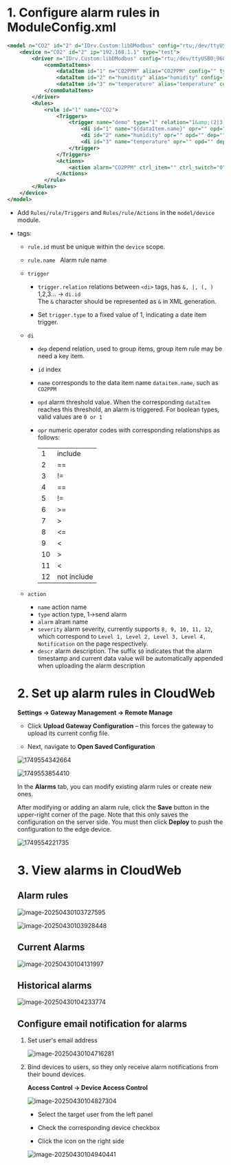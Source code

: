 # 1. Configure alarm rules in ModuleConfig.xml

```xml
<model n="CO2" id="2" d="IDrv.Custom:libDModbus" config="rtu;/dev/ttyUSB0;9600;None;8;1;STANDARD;2000;100;20" devicedriver="Modbus-RTU">
    <device n="CO2" id="2" ip="192.168.1.1" type="test">
        <driver n="IDrv.Custom:libDModbus" config="rtu;/dev/ttyUSB0;9600;None;8;1;STANDARD;2000;100;20" id="1">
            <commDataItems>
                <dataItem id="1" n="CO2PPM" alias="CO2PPM" config="" type="a" rw="0" freq="10000" report="1"/>
                <dataItem id="2" n="humidity" alias="humidity" config="" type="a" rw="0" freq="10000" report="1"/>
                <dataItem id="3" n="temperature" alias="temperature" config="" type="a" rw="0" freq="10000" report="1"/>
            </commDataItems>
        </driver>
        <Rules>
            <rule id="1" name="CO2">
                <Triggers>
                    <trigger name="demo" type="1" relation="1&amp;(2|3)" >
                        <di id="1" name="${dataItem.name}" opr="" opd="" dep="" />
                        <di id="2" name="humidity" opr="" opd="" dep="" />
                        <di id="3" name="temperature" opr="" opd="" dep="" />
                    </trigger>
                </Triggers>
                <Actions>
                    <action alarm="CO2PPM" ctrl_item="" ctrl_switch="0" ctrl_value="" descr="CO2PPM,$0" name="CO2PPM" severity="8" type="1"/>
                </Actions>
            </rule>
        </Rules>
    </device>
</model>
```

- Add `Rules/rule/Triggers` and `Rules/rule/Actions` in the `model/device` module.

- tags: 

  - `rule.id` must be unique within the `device` scope.

  - `rule.name ` Alarm rule name

  - `trigger`

    - `trigger.relation` relations between `<di>` tags, has `&, |, (, )`  
      1,2,3... -> `di.id`  
      The `&` character should be represented as `&` in XML generation.  
      
    - Set `trigger.type` to a fixed value of 1, indicating a date item trigger.

  - `di` 

    - `dep` depend relation, used to group items,  group item rule may be need a key item.

    - `id` index

    - `name` corresponds to the data item name `dataitem.name`, such as `CO2PPM`

    - `opd` alarm threshold value. When the corresponding `dataItem` reaches this threshold, an alarm is triggered. For boolean types, valid values are `0 or 1`

    - `opr` numeric operator codes with corresponding relationships as follows:

      |      |             |
      | ---- | ----------- |
      | 1    | include     |
      | 2    | ==          |
      | 3    | !=          |
      | 4    | ==          |
      | 5    | !=          |
      | 6    | >=          |
      | 7    | >           |
      | 8    | <=          |
      | 9    | <           |
      | 10   | >           |
      | 11   | <           |
      | 12   | not include |

  - `action`

    - `name` action name
    - `type` action type, 1->send alarm
    - `alarm` alram name
    - `severity` alarm severity, currently supports `8, 9, 10, 11, 12`, which correspond to `Level 1, Level 2, Level 3, Level 4, Notification` on the page respectively.
    - `descr` alarm description. The suffix `$0` indicates that the alarm timestamp and current data value will be automatically appended when uploading the alarm description

  

  # 2. Set up alarm rules in CloudWeb

  **Settings -> Gateway Management -> Remote Manage**

  - Click **Upload Gateway Configuration** – this forces the gateway to upload its current config file.

  - Next, navigate to **Open Saved Configuration**

   ![1749554342664](https://github.com/user-attachments/assets/3fd6541b-a297-4646-9da5-51ec29b68417)


    ![1749553854410](https://github.com/user-attachments/assets/2d07167d-e062-4c22-b77f-638a948783b1)


    In the **Alarms** tab, you can modify existing alarm rules or create new ones.

    After modifying or adding an alarm rule, click the **Save** button in the upper-right corner of the page. Note that this only saves the configuration on the server side. You must then click **Deploy** to push the configuration to the edge device.

    ![1749554221735](https://github.com/user-attachments/assets/1d138624-6dde-4b87-a87c-7759d8d2b1e0)


  

  

  # 3. View alarms in CloudWeb

  ## Alarm rules

  ![image-20250430103727595](https://github.com/user-attachments/assets/345cea9d-f473-4fa9-961c-e58267b6abcf)


  ![image-20250430103928448](https://github.com/user-attachments/assets/70110a37-17ae-4a40-b2d6-35c03bb789ee)


  ## Current Alarms

  ![image-20250430104131997](https://github.com/user-attachments/assets/a1c93161-b6bc-4300-99bf-825ad1f2ffcb)


  ## Historical alarms

  ![image-20250430104233774](https://github.com/user-attachments/assets/6b7e0a11-aada-4834-88c2-0f3185b053ec)


  
  ## Configure email notification for alarms

  1. Set user's email address

     ![image-20250430104716281](https://github.com/user-attachments/assets/113fcb0f-0ca1-437f-a040-adecc0fd5e1f)


  2. Bind devices to users, so they only receive alarm notifications from their bound devices.

     **Access Control -> Device Access Control**

     ![image-20250430104827304](https://github.com/user-attachments/assets/4f21708c-5d92-4aea-a065-58c19bb94a91)


     - Select the target user from the left panel

     - Check the corresponding device checkbox

     - Click the icon on the right side

     ![image-20250430104940441](https://github.com/user-attachments/assets/6c020a43-1656-4a2b-be06-915c7dc09b64)


     
